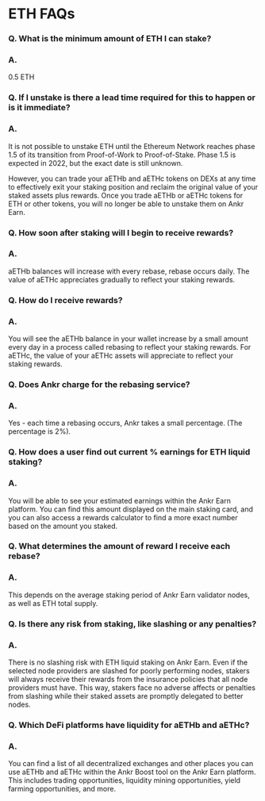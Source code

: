 # ETH FAQs

### Q. What is the minimum amount of ETH I can stake?

### A.

0.5 ETH

### Q. If I unstake is there a lead time required for this to happen or is it immediate?

### A.

It is not possible to unstake ETH until the Ethereum Network reaches phase 1.5 of its transition from Proof-of-Work to Proof-of-Stake. Phase 1.5 is expected in 2022, but the exact date is still unknown.&#x20;

However, you can trade your aETHb and aETHc tokens on DEXs at any time to effectively exit your staking position and reclaim the original value of your staked assets plus rewards. Once you trade aETHb or aETHc tokens for ETH or other tokens, you will no longer be able to unstake them on Ankr Earn.

### Q. How soon after staking will I begin to receive rewards?

### A.

aETHb balances will increase with every rebase, rebase occurs daily. The value of aETHc appreciates gradually to reflect your staking rewards.&#x20;

### Q. How do I receive rewards?

### A.

You will see the aETHb balance in your wallet increase by a small amount every day in a process called rebasing to reflect your staking rewards. For aETHc, the value of your aETHc assets will appreciate to reflect your staking rewards.&#x20;

### Q. Does Ankr charge for the rebasing service?

### A.

Yes - each time a rebasing occurs, Ankr takes a small percentage. (The percentage is 2%).

### Q. How does a user find out current % earnings for ETH liquid staking?

### A.&#x20;

You will be able to see your estimated earnings within the Ankr Earn platform. You can find this amount displayed on the main staking card, and you can also access a rewards calculator to find a more exact number based on the amount you staked.

### Q. What determines the amount of reward I receive each rebase?

### A.

This depends on the average staking period of Ankr Earn validator nodes, as well as ETH total supply.

### Q. Is there any risk from staking, like slashing or any penalties?

### A.

There is no slashing risk with ETH liquid staking on Ankr Earn. Even if the selected node providers are slashed for poorly performing nodes, stakers will always receive their rewards from the insurance policies that all node providers must have. This way, stakers face no adverse affects or penalties from slashing while their staked assets are promptly delegated to better nodes.



### Q. Which DeFi platforms have liquidity for aETHb and aETHc?

### A.

You can find a list of all decentralized exchanges and other places you can use aETHb and aETHc within the Ankr Boost tool on the Ankr Earn platform. This includes trading opportunities, liquidity mining opportunities, yield farming opportunities, and more.
